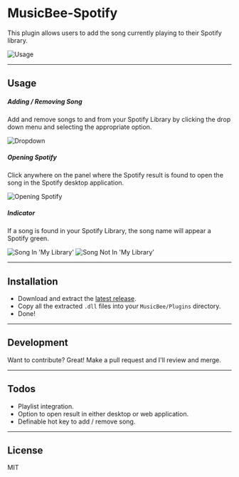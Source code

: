 # MusicBee-Spotify
This plugin allows users to add the song currently playing to their Spotify library.

![Usage](http://u.atajsic.me/2016-10-11_01.26.14.png)
***
## Usage
##### Adding / Removing Song
Add and remove songs to and from your Spotify Library by clicking the drop down menu and selecting the appropriate option.

![Dropdown](https://u.atajsic.me/2016-10-11_01.26.30.png)
##### Opening Spotify
Click anywhere on the panel where the Spotify result is found to open the song in the Spotify desktop application.

![Opening Spotify](https://u.atajsic.me/2016-10-11_01.27.13.png)
##### Indicator
If a song is found in your Spotify Library, the song name will appear a Spotify green.

![Song In 'My Library'](https://u.atajsic.me/2016-10-11_01.28.07.png) ![Song Not In 'My Library'](https://u.atajsic.me/2016-10-11_01.28.11.png)
***
## Installation

- Download and extract the [latest release](https://github.com/atajsic/MusicBee-Spotify/releases).
- Copy all the extracted `.dll` files into your `MusicBee/Plugins` directory.
- Done!

***
## Development

Want to contribute? Great! Make a pull request and I'll review and merge.
***
## Todos

 - Playlist integration.
 - Option to open result in either desktop or web application.
 - Definable hot key to add / remove song.
***
## License
MIT
